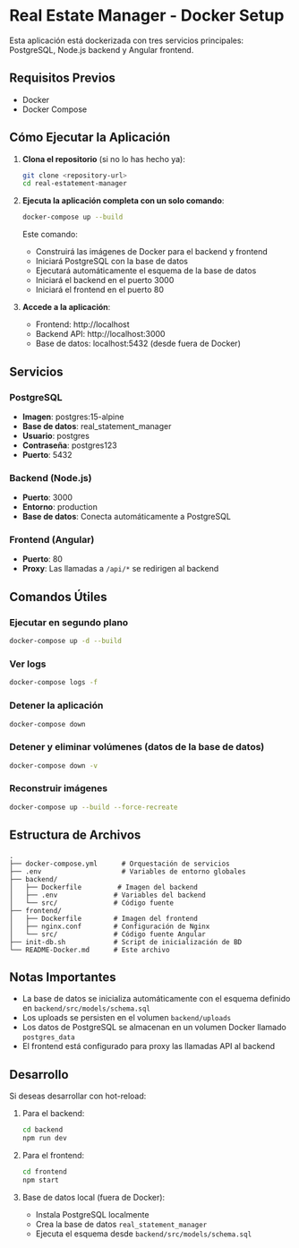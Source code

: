 # Real Estate Manager - Docker Setup

Esta aplicación está dockerizada con tres servicios principales: PostgreSQL, Node.js backend y Angular frontend.

## Requisitos Previos

- Docker
- Docker Compose

## Cómo Ejecutar la Aplicación

1. **Clona el repositorio** (si no lo has hecho ya):
   ```bash
   git clone <repository-url>
   cd real-estatement-manager
   ```

2. **Ejecuta la aplicación completa con un solo comando**:
   ```bash
   docker-compose up --build
   ```

   Este comando:
   - Construirá las imágenes de Docker para el backend y frontend
   - Iniciará PostgreSQL con la base de datos
   - Ejecutará automáticamente el esquema de la base de datos
   - Iniciará el backend en el puerto 3000
   - Iniciará el frontend en el puerto 80

3. **Accede a la aplicación**:
   - Frontend: http://localhost
   - Backend API: http://localhost:3000
   - Base de datos: localhost:5432 (desde fuera de Docker)

## Servicios

### PostgreSQL
- **Imagen**: postgres:15-alpine
- **Base de datos**: real_statement_manager
- **Usuario**: postgres
- **Contraseña**: postgres123
- **Puerto**: 5432

### Backend (Node.js)
- **Puerto**: 3000
- **Entorno**: production
- **Base de datos**: Conecta automáticamente a PostgreSQL

### Frontend (Angular)
- **Puerto**: 80
- **Proxy**: Las llamadas a `/api/*` se redirigen al backend

## Comandos Útiles

### Ejecutar en segundo plano
```bash
docker-compose up -d --build
```

### Ver logs
```bash
docker-compose logs -f
```

### Detener la aplicación
```bash
docker-compose down
```

### Detener y eliminar volúmenes (datos de la base de datos)
```bash
docker-compose down -v
```

### Reconstruir imágenes
```bash
docker-compose up --build --force-recreate
```

## Estructura de Archivos

```
.
├── docker-compose.yml      # Orquestación de servicios
├── .env                    # Variables de entorno globales
├── backend/
│   ├── Dockerfile         # Imagen del backend
│   ├── .env              # Variables del backend
│   └── src/              # Código fuente
├── frontend/
│   ├── Dockerfile        # Imagen del frontend
│   ├── nginx.conf        # Configuración de Nginx
│   └── src/              # Código fuente Angular
├── init-db.sh            # Script de inicialización de BD
└── README-Docker.md      # Este archivo
```

## Notas Importantes

- La base de datos se inicializa automáticamente con el esquema definido en `backend/src/models/schema.sql`
- Los uploads se persisten en el volumen `backend/uploads`
- Los datos de PostgreSQL se almacenan en un volumen Docker llamado `postgres_data`
- El frontend está configurado para proxy las llamadas API al backend

## Desarrollo

Si deseas desarrollar con hot-reload:

1. Para el backend:
   ```bash
   cd backend
   npm run dev
   ```

2. Para el frontend:
   ```bash
   cd frontend
   npm start
   ```

3. Base de datos local (fuera de Docker):
   - Instala PostgreSQL localmente
   - Crea la base de datos `real_statement_manager`
   - Ejecuta el esquema desde `backend/src/models/schema.sql`